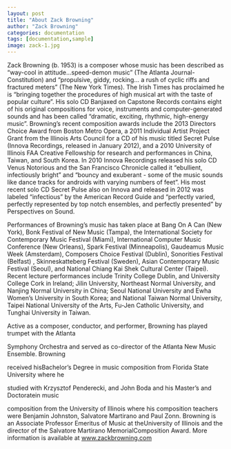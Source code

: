 ```yaml
---
layout: post
title: "About Zack Browning"
author: "Zack Browning"
categories: documentation
tags: [documentation,sample]
image: zack-1.jpg
---
```


Zack Browning (b. 1953) is a composer whose music has been described as “way-cool in attitude…speed-demon music” (The Atlanta Journal-Constitution) and “propulsive, giddy, rocking… a rush of cyclic riffs and fractured meters” (The New York Times). The Irish Times has proclaimed he is “bringing together the procedures of high musical art with the taste of popular culture”. His solo CD Banjaxed on Capstone Records contains eight of his original compositions for voice, instruments and computer-generated sounds and has been called “dramatic, exciting, rhythmic, high-energy music”.  Browning’s recent composition awards include the 2013 Directors Choice Award from Boston Metro Opera, a 2011 Individual Artist Project Grant from the Illinois Arts Council for a CD of his music titled Secret Pulse (Innova Recordings, released in January 2012),  and a 2010 University of Illinois FAA Creative Fellowship for research and performances in China, Taiwan, and South Korea.  In 2010 Innova Recordings released his solo CD Venus Notorious and the San Francisco Chronicle called it “ebullient, infectiously bright” and “bouncy and exuberant - some of the music sounds like dance tracks for androids with varying numbers of feet”.  His most recent solo CD Secret Pulse also on Innova and released in 2012 was labeled “infectious” by the American Record Guide and “perfectly varied, perfectly represented by top notch ensembles, and perfectly presented” by Perspectives on Sound.  

 

Performances of Browning’s music has taken place at Bang On A Can (New York),  Bonk Festival of New Music (Tampa), the International Society for Contemporary Music Festival (Miami), International Computer Music Conference (New Orleans), Spark Festival (Minneapolis), Gaudeamus Music Week (Amsterdam), Composers Choice Festival (Dublin), Sonorities Festival (Belfast) , Skinneskatteberg Festival (Sweden), Asian Contemporary Music Festival (Seoul), and National Chiang Kai Shek Cultural Center (Taipei). Recent lecture performances include Trinity College Dublin, and University College Cork in Ireland; Jilin University, Northeast Normal University, and Nanjing Normal University in China; Seoul National University and Ewha Women’s University in South Korea; and National Taiwan Normal University, Taipei National University of the Arts, Fu-Jen Catholic University, and Tunghai University in Taiwan.

 

Active as a composer, conductor, and performer, Browning has played trumpet with the Atlanta

Symphony Orchestra and served as co-director of the Atlanta New Music Ensemble. Browning

received hisBachelor’s Degree in music composition from Florida State University where he

studied with Krzysztof Penderecki, and John Boda and his Master’s and Doctoratein music

composition from the University of Illinois where his composition teachers were Benjamin Johnston, Salvatore Martirano and Paul Zonn. Browning is an Associate Professor Emeritus of Music at theUniversity of Illinois and the director of the Salvatore Martirano MemorialComposition Award. More information is available at www.zackbrowning.com


